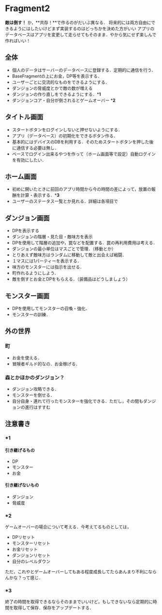 # Fragment2

**敵は倒す！** か，**共存！**で作るのがだいぶ異なる．
将来的には両方自由にできるようにはしたいけどまず実装するのはどっちかを決めた方がいい
アプリのデータベースはアプリを変更して走らせてもそのまま．やから気にせず楽しんで作ればいい！

## 全体

- 個人のデータはサーバーのデータベースに登録する．定期的に通信を行う．
- BaseFragmentの上にお金，DP等を表示する．
- ユーザーごとに交流的なものをできるようにする．
- ダンジョンの脅威度とかで敵の数が増える
- ダンジョンの作り直しをできるようにする．***1**
- ダンジョンコア・自分が倒されるとゲームオーバー ***2**

## タイトル画面

- スタートボタンをログインしないと押せないようにする．
- アプリ（データベース）の初期化をできるボタン作る．
- 基本的にはデバイスのDBを利用する．そのためスタートボタンを押した後に通信する必要は無し．
- ベースでログイン出来るやつを作って（ホーム画面等で設定）自動ログインを有効にしたい．

## ホーム画面

- 初めに開いたときに前回のアプリ時間から今の時間の差によって，放置の報酬を計算・表示する．***3**
- ユーザーのステータス一覧とか見れる．詳細は各項目で

## ダンジョン画面

- DPを表示する
- ダンジョンの階層・見た目・敵味方を表示
- DPを使用して階層の追加や，罠などを配置する．罠の再利用費用は考える．
- ダンジョンの最小単位はマスごとで管理．（移動とか）
- とりあえず敵味方はランダムに移動して敵と出会えば戦闘．
- １マスには1パーティーを表示する．
- 味方のモンスターには指示を出せる．
- 町作れるようにしよう．
- 敵を倒すとお金とDPをもらえる．（装備品はどうしましょう）

## モンスター画面

- DPを使用してモンスターの召喚・強化．
- モンスターの訓練．

## 外の世界

### 町

- お金を使える．
- 冒険者ギルド的なの．お金稼げる．

### 森とかほかのダンジョン？

- ダンジョン攻略できる．
- モンスターを倒せる．
- 自分自身・連れて行ったモンスターを強化できる．ただし，その間もダンジョンの進行はすすむ

## 注意書き

### *1

#### 引き継げるもの

- DP
- モンスター
- お金

#### 引き継げないもの

- ダンジョン
- 脅威度


### *2

ゲームオーバーの場合について考える．今考えてるものとしては，

- DPリセット
- モンスターリセット
- お金リセット
- ダンジョンリセット
- 自分のレベルダウン

ただ，これやとゲームオーバーしてもある程度成長してたらあんまり不利にならんかな？って感じ．

### *3

終了の時間を取得できるならそのままでいいけど，もしできないなら定期的に時間を取得して保存．保存をアップデートする．
